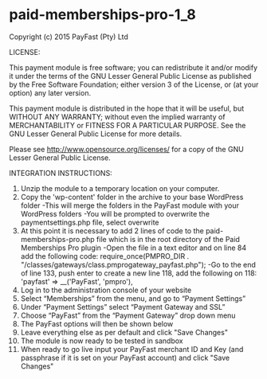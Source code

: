 # paid-memberships-pro-1_8

Copyright (c) 2015 PayFast (Pty) Ltd

LICENSE:

This payment module is free software; you can redistribute it and/or modify it under the terms of the GNU Lesser General Public License as published by the Free Software Foundation; either version 3 of the License, or (at your option) any later version.

This payment module is distributed in the hope that it will be useful, but WITHOUT ANY WARRANTY; without even the implied warranty of MERCHANTABILITY or FITNESS FOR A PARTICULAR PURPOSE. See the GNU Lesser General Public License for more details.

Please see http://www.opensource.org/licenses/ for a copy of the GNU Lesser General Public License.

INTEGRATION INSTRUCTIONS:
1. Unzip the module to a temporary location on your computer.
2. Copy the 'wp-content' folder in the archive to your base WordPress folder
 -This will merge the folders in the PayFast module with your WordPress folders
 -You will be prompted to overwrite the paymentsettings.php file, select overwrite
3. At this point it is necessary to add 2 lines of code to the  paid-memberships-pro.php file which is in the root directory of the Paid Memberships Pro plugin
 -Open the file in a text editor and on line 84 add the following code:
 require_once(PMPRO_DIR . "/classes/gateways/class.pmprogateway_payfast.php");
 -Go to the end of line 133, push enter to create a new line 118, add the following on 118:
 'payfast' => __('PayFast', 'pmpro'),
4. Log in to the administration console of your website
5. Select “Memberships” from the menu, and go to “Payment Settings”
6. Under “Payment Settings” select “Payment Gateway and SSL”
7. Choose “PayFast” from the “Payment Gateway” drop down menu
8. The PayFast options will then be shown below
9. Leave everything else as per default and click "Save Changes"
10. The module is now ready to be tested in sandbox
11. When ready to go live input your PayFast merchant ID and Key (and passphrase if it is set on your PayFast account) and click "Save Changes"